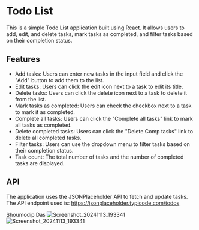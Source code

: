 

# Todo List

This is a simple Todo List application built using React. It allows users to add, edit, and delete tasks, mark tasks as completed, and filter tasks based on their completion status.

## Features

- Add tasks: Users can enter new tasks in the input field and click the "Add" button to add them to the list.
- Edit tasks: Users can click the edit icon next to a task to edit its title.
- Delete tasks: Users can click the delete icon next to a task to delete it from the list.
- Mark tasks as completed: Users can check the checkbox next to a task to mark it as completed.
- Complete all tasks: Users can click the "Complete all tasks" link to mark all tasks as completed.
- Delete completed tasks: Users can click the "Delete Comp tasks" link to delete all completed tasks.
- Filter tasks: Users can use the dropdown menu to filter tasks based on their completion status.
- Task count: The total number of tasks and the number of completed tasks are displayed.


## API

The application uses the JSONPlaceholder API to fetch and update tasks. The API endpoint used is: https://jsonplaceholder.typicode.com/todos


Shoumodip Das
![Screenshot_20241113_193341](https://github.com/user-attachments/assets/704d7f4f-ec95-412f-8564-ea982ccc6820)
![Screenshot_20241113_193341](https://github.com/user-attachments/assets/6d52c4d8-7236-4698-a0ba-633fb9582c4e)
